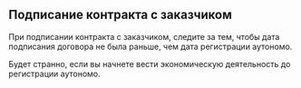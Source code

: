 ## Подписание контракта с заказчиком

При подписании контракта с заказчиком, следите за тем, чтобы дата подписания
договора не была раньше, чем дата регистрации аутономо.

Будет странно, если вы начнете вести экономическую деятельность до
регистрации аутономо.

